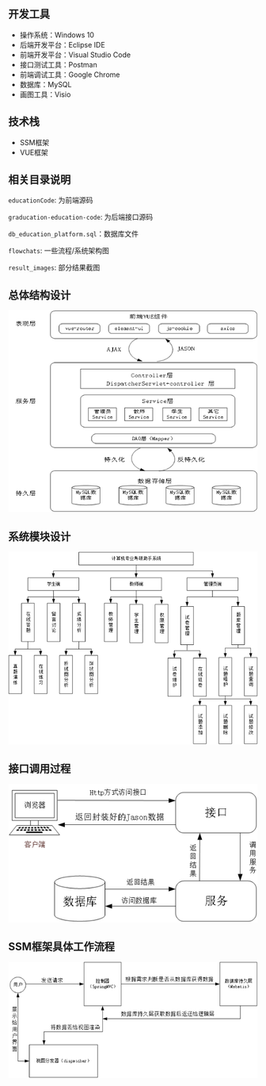 ## 开发工具
* 操作系统：Windows 10
* 后端开发平台：Eclipse IDE
* 前端开发平台：Visual Studio Code
* 接口测试工具：Postman
* 前端调试工具：Google Chrome
* 数据库：MySQL 
* 画图工具：Visio

## 技术栈

* SSM框架
* VUE框架

## 相关目录说明

`educationCode`: 为前端源码

`graducation-education-code`: 为后端接口源码

`db_education_platform.sql`：数据库文件

`flowchats`: 一些流程/系统架构图

`result_images`: 部分结果截图

## 总体结构设计

![系统总体架构图](./flowchats/系统总体架构图.png)

## 系统模块设计

![系统模块图](./flowchats/系统模块图.png)

## 接口调用过程

![接口的调用过程图](./flowchats/接口调用过程.png)

## SSM框架具体工作流程

![SSM框架流程图](./flowchats/SSM框架流程图.png)
